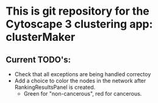 # This is git repository for the Cytoscape 3 clustering app: clusterMaker

## Current TODO's:
- Check that all exceptions are being handled correctoy
- Add a choice to color the nodes in the network after RankingResultsPanel is
  created.
    - Green for "non-cancerous", red for cancerous.
